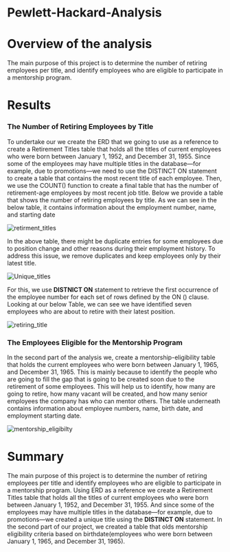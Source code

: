 # Pewlett-Hackard-Analysis
# Overview of the analysis

The main purpose of this project is to determine the number of retiring employees per title, and identify employees who are eligible to participate in a mentorship program. 

# Results
### The Number of Retiring Employees by Title
To undertake our we create the ERD that we going to use as a reference to create a Retirement Titles table that holds all the titles of current employees who were born between January 1, 1952, and December 31, 1955. Since some of the employees may have multiple titles in the database—for example, due to promotions—we need to use the DISTINCT ON statement to create a table that contains the most recent title of each employee. Then, we use the COUNT() function to create a final table that has the number of retirement-age employees by most recent job title. Below we provide a table that shows the number of retiring employees by title. As we can see in the below table, it contains information about the employment number, name, and starting date

![retirment_titles](https://user-images.githubusercontent.com/78656720/114333215-c8c67580-9b15-11eb-8c31-2b5834cd139e.png)

In the above table, there might be duplicate entries for some employees due to position change and other reasons during their employment history. To address this issue, we remove duplicates and keep employees only by their latest title. 

![Unique_titles](https://user-images.githubusercontent.com/78656720/114334277-3bd0eb80-9b18-11eb-8336-d3e52889f4f7.png)

For this, we use **DISTNICT ON** statement to retrieve the first occurrence of the employee number for each set of rows defined by the ON () clause. Looking at our below Table, we can see we have identified seven employees who are about to retire with their latest position.

![retiring_title](https://user-images.githubusercontent.com/78656720/114333238-d4b23780-9b15-11eb-9cc0-bc61b15febb6.png)

### The Employees Eligible for the Mentorship Program

In the second part of the analysis we, create a mentorship-eligibility table that holds the current employees who were born between January 1, 1965, and December 31, 1965. This is mainly because to identify the people who are going to fill the gap that is going to be created soon due to the retirement of some employees. This will help us to identify, how many are going to retire, how many vacant will be created, and how many senior employees the company has who can mentor others.
The table underneath contains information about employee numbers, name, birth date, and employment starting date.

![mentorship_eligibilty](https://user-images.githubusercontent.com/78656720/114334957-a9314c00-9b19-11eb-9a7f-fca746a99e39.png)

# Summary

The main purpose of this project is to determine the number of retiring employees per title and identify employees who are eligible to participate in a mentorship program. Using ERD as a reference we create a Retirement Titles table that holds all the titles of current employees who were born between January 1, 1952, and December 31, 1955. And since some of the employees may have multiple titles in the database—for example, due to promotions—we created a unique title using the **DISTINCT ON** statement. In the second part of our project, we created a table that olds mentorship eligibility criteria based on birthdate(employees who were born between January 1, 1965, and December 31, 1965).

